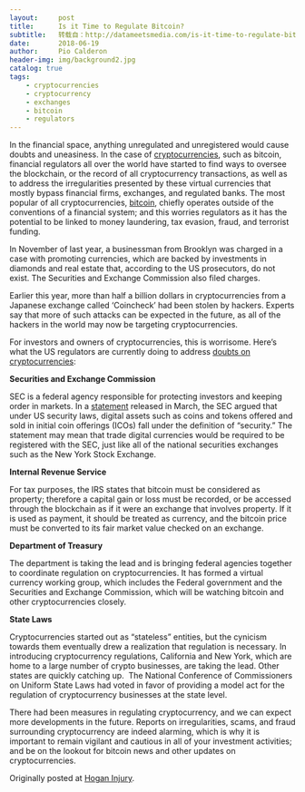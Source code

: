```yaml
---
layout:     post
title:      Is it Time to Regulate Bitcoin?
subtitle:   转载自：http://datameetsmedia.com/is-it-time-to-regulate-bitcoin/
date:       2018-06-19
author:     Pio Calderon
header-img: img/background2.jpg
catalog: true
tags:
    - cryptocurrencies
    - cryptocurrency
    - exchanges
    - bitcoin
    - regulators
---
```






In the financial space, anything unregulated and unregistered would cause doubts and uneasiness. In the case of [cryptocurrencies](http://datameetsmedia.com/how-to-deal-with-financial-losses-caused-by-bitcoin-and-ethereum), such as bitcoin, financial regulators all over the world have started to find ways to oversee the blockchain, or the record of all cryptocurrency transactions, as well as to address the irregularities presented by these virtual currencies that mostly bypass financial firms, exchanges, and regulated banks. The most popular of all cryptocurrencies, [bitcoin](http://datameetsmedia.com/how-to-invest-in-bitcoin-in-the-philippines), chiefly operates outside of the conventions of a financial system; and this worries regulators as it has the potential to be linked to money laundering, tax evasion, fraud, and terrorist funding.

In November of last year, a businessman from Brooklyn was charged in a case with promoting currencies, which are backed by investments in diamonds and real estate that, according to the US prosecutors, do not exist. The Securities and Exchange Commission also filed charges.

Earlier this year, more than half a billion dollars in cryptocurrencies from a Japanese exchange called ‘Coincheck’ had been stolen by hackers. Experts say that more of such attacks can be expected in the future, as all of the hackers in the world may now be targeting cryptocurrencies.

For investors and owners of cryptocurrencies, this is worrisome. Here’s what the US regulators are currently doing to address [doubts on cryptocurrencies](http://datameetsmedia.com/bitcoin-and-cryptocurrency-litigation):

**Securities and Exchange Commission**

SEC is a federal agency responsible for protecting investors and keeping order in markets. In a [statement](https://www.sec.gov/news/public-statement/enforcement-tm-statement-potentially-unlawful-online-platforms-trading) released in March, the SEC argued that under US security laws, digital assets such as coins and tokens offered and sold in initial coin offerings (ICOs) fall under the definition of “security.” The statement may mean that trade digital currencies would be required to be registered with the SEC, just like all of the national securities exchanges such as the New York Stock Exchange.





**Internal Revenue Service**

For tax purposes, the IRS states that bitcoin must be considered as property; therefore a capital gain or loss must be recorded, or be accessed through the blockchain as if it were an exchange that involves property. If it is used as payment, it should be treated as currency, and the bitcoin price must be converted to its fair market value checked on an exchange.

**Department of Treasury**

The department is taking the lead and is bringing federal agencies together to coordinate regulation on cryptocurrencies. It has formed a virtual currency working group, which includes the Federal government and the Securities and Exchange Commission, which will be watching bitcoin and other cryptocurrencies closely.

**State Laws**

Cryptocurrencies started out as “stateless” entities, but the cynicism towards them eventually drew a realization that regulation is necessary. In introducing cryptocurrency regulations, California and New York, which are home to a large number of crypto businesses, are taking the lead. Other states are quickly catching up.  The National Conference of Commissioners on Uniform State Laws had voted in favor of providing a model act for the regulation of cryptocurrency businesses at the state level.

There had been measures in regulating cryptocurrency, and we can expect more developments in the future. Reports on irregularities, scams, and fraud surrounding cryptocurrency are indeed alarming, which is why it is important to remain vigilant and cautious in all of your investment activities; and be on the lookout for bitcoin news and other updates on cryptocurrencies.





Originally posted at [Hogan Injury](https://www.hoganinjury.com/bitcoin-and-other-cryptocurrencies-time-to-regulate).

